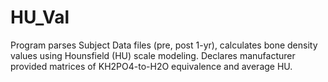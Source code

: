 # HU_Val
Program parses Subject Data files (pre, post 1-yr), calculates bone density values using Hounsfield (HU) scale modeling. Declares manufacturer provided matrices of KH2PO4-to-H2O equivalence and average HU.
